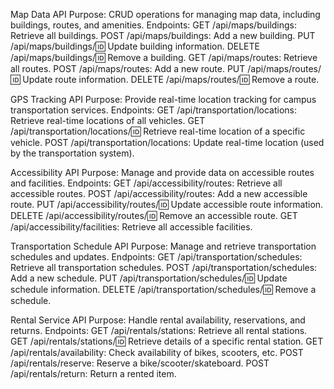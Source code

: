 Map Data API
Purpose: CRUD operations for managing map data, including buildings, routes, and amenities.
Endpoints:
GET /api/maps/buildings: Retrieve all buildings.
POST /api/maps/buildings: Add a new building.
PUT /api/maps/buildings/:id: Update building information.
DELETE /api/maps/buildings/:id: Remove a building.
GET /api/maps/routes: Retrieve all routes.
POST /api/maps/routes: Add a new route.
PUT /api/maps/routes/:id: Update route information.
DELETE /api/maps/routes/:id: Remove a route.

GPS Tracking API
Purpose: Provide real-time location tracking for campus transportation services.
Endpoints:
GET /api/transportation/locations: Retrieve real-time locations of all vehicles.
GET /api/transportation/locations/:id: Retrieve real-time location of a specific vehicle.
POST /api/transportation/locations: Update real-time location (used by the transportation system).

Accessibility API
Purpose: Manage and provide data on accessible routes and facilities.
Endpoints:
GET /api/accessibility/routes: Retrieve all accessible routes.
POST /api/accessibility/routes: Add a new accessible route.
PUT /api/accessibility/routes/:id: Update accessible route information.
DELETE /api/accessibility/routes/:id: Remove an accessible route.
GET /api/accessibility/facilities: Retrieve all accessible facilities.

Transportation Schedule API
Purpose: Manage and retrieve transportation schedules and updates.
Endpoints:
GET /api/transportation/schedules: Retrieve all transportation schedules.
POST /api/transportation/schedules: Add a new schedule.
PUT /api/transportation/schedules/:id: Update schedule information.
DELETE /api/transportation/schedules/:id: Remove a schedule.

Rental Service API
Purpose: Handle rental availability, reservations, and returns.
Endpoints:
GET /api/rentals/stations: Retrieve all rental stations.
GET /api/rentals/stations/:id: Retrieve details of a specific rental station.
GET /api/rentals/availability: Check availability of bikes, scooters, etc.
POST /api/rentals/reserve: Reserve a bike/scooter/skateboard.
POST /api/rentals/return: Return a rented item.